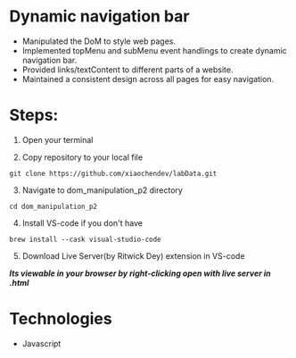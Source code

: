 # Dynamic navigation bar
- Manipulated the DoM to style web pages.
- Implemented topMenu and subMenu event handlings to create dynamic navigation bar.
- Provided links/textContent to different parts of a website.
- Maintained a consistent design across all pages for easy navigation.


# Steps:

1. Open your terminal

2. Copy repository to your local file
```
git clone https://github.com/xiaochendev/labData.git
```

3. Navigate to dom_manipulation_p2 directory
```
cd dom_manipulation_p2
```

4. Install VS-code if you don't have
```
brew install --cask visual-studio-code
```

5. Download Live Server(by Ritwick Dey) extension in VS-code

***Its viewable in your browser by right-clicking open with live server in .html***


# Technologies
- Javascript
